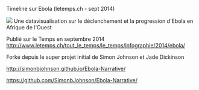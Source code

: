 Timeline sur Ebola 
(letemps.ch - sept 2014)

![](http://www.letemps.ch/tout_le_temps/le_temps/infographie/2014/ebola/css/image.jpg)
Une datavisualisation sur le déclenchement et la progression d'Ebola en Afrique de l'Ouest 

Publié sur le Temps en septembre 2014
http://www.letemps.ch/tout_le_temps/le_temps/infographie/2014/ebola/

Forké depuis le super projet initial de Simon Johnson et Jade Dickinson

http://simonbjohnson.github.io/Ebola-Narrative/

https://github.com/SimonbJohnson/Ebola-Narrative/
